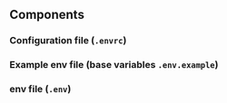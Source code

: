 ## Components

### Configuration file (`.envrc`)

### Example env file (base variables `.env.example`)

### env file (`.env`)

